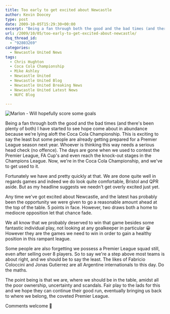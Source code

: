 ```yaml
---
title: Too early to get excited about Newcastle
author: Kevin Doocey
type: post
date: 2009-10-05T15:29:30+00:00
excerpt: "Being a fan through both the good and the bad times (and there's been plenty or both) I have.."
url: /2009/10/05/too-early-to-get-excited-about-newcastle/
dsq_thread_id:
  - "92803269"
categories:
  - Newcastle United News
tags:
  - Chris Hughton
  - Coca Cola Championship
  - Mike Ashley
  - Newcastle United
  - Newcastle United Blog
  - Newcastle United Breaking News
  - Newcastle United Latest News
  - NUFC Blog

---
```

![Marlon - Will hopefully score some goals](http://i36.tinypic.com/2vjc51d.jpg)

Being a fan through both the good and the bad times (and there's been plenty of both) I have started to see hope come about in abundance because we're lying aloft the Coca Cola Championship. This is exciting to say the least but some people are already getting prepared for a Premier League season next year. Whoever is thinking this way needs a serious head check (no offence). The days are gone when we used to contest the Premier League, FA Cup's and even reach the knock-out stages in the Champions League. Now, we're in the Coca Cola Championship, and we've to get used to it.

Fortunately we have and pretty quickly at that. We are done quite well in regards games and indeed we do look quite comfortable, Bristol and QPR aside. But as my headline suggests we needn't get overly excited just yet.

Any time we've got excited about Newcastle, and the latest has probably been the opportunity we were given to go a reasonable amount ahead at the top of the table. 5 points in face. However, two draws both a home to mediocre opposition let that chance fade.

We all know that we probably deserved to win that game besides some fantastic individual play, not looking at any goalkeeper in particular 😀 However they are the games we need to win in order to gain a healthy position in this rampant league.

Some people are also forgetting we possess a Premier League squad still, even after selling over 8 players. So to say we're a step above most teams is about right, and we should be to say the least. The likes of Fabricio Coloccini and Jonas Gutierrez are all Argentine internationals to this day. Do the maths.

The point being is that we are, where we should be in the table, amidst all the poor ownership, uncertainty and scandals. Fair play to the lads for this and we hope they can continue their good run, eventually bringing us back to where we belong, the coveted Premier League.

Comments welcome 🙂
